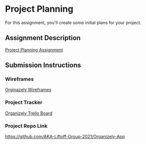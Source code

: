 # Project Planning
For this assignment, you'll create some initial plans for your project.

## Assignment Description
[Project Planning Assignment](https://education.launchcode.org/liftoff/modules/assignments/project-planning)

## Submission Instructions

### Wireframes

[Orginazely Wireframes](https://github.com/KajaGrabowska/liftoff-assignments/blob/dcaad194ed964dbad800d27c3026d8ccafe0eb30/P3-Project_Planning/Organizely_Wireframes.pdf)

### Project Tracker

[Organizely Trello Board](https://trello.com/b/WxO8M2DZ/organizely-project-2021)

### Project Repo Link

https://github.com/AKA-Liftoff-Group-2021/Organizely-App
